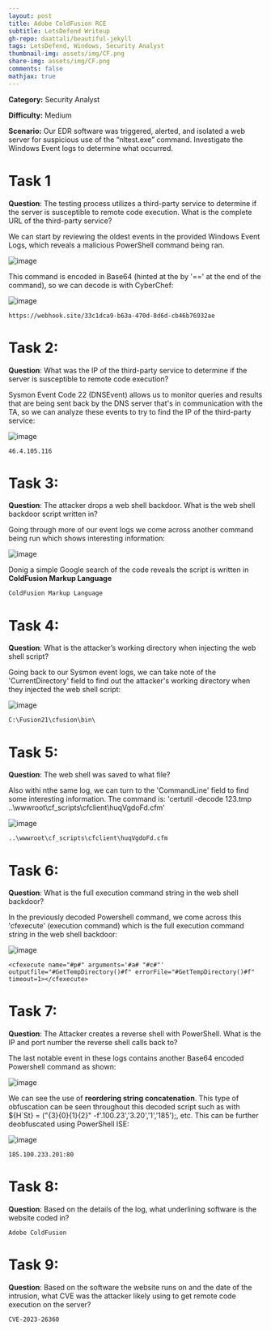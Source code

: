 ```yaml
---
layout: post
title: Adobe ColdFusion RCE
subtitle: LetsDefend Writeup
gh-repo: daattali/beautiful-jekyll
tags: LetsDefend, Windows, Security Analyst
thumbnail-img: assets/img/CF.png
share-img: assets/img/CF.png
comments: false
mathjax: true
---
```

**Category:** Security Analyst

**Difficulty:** Medium

**Scenario:** Our EDR software was triggered, alerted, and isolated a web server for suspicious use of the “nltest.exe” command. Investigate the Windows Event logs to determine what occurred.

# Task 1
**Question**: The testing process utilizes a third-party service to determine if the server is susceptible to remote code execution. What is the complete URL of the third-party service?

We can start by reviewing the oldest events in the provided Windows Event Logs, which reveals a malicious PowerShell command being ran. 

![image](/assets/img/RCE1.png)

This command is encoded in Base64 (hinted at the by '==' at the end of the command), so we can decode is with CyberChef:

![image](/assets/img/RCE2.png)

~~~
https://webhook.site/33c1dca9-b63a-470d-8d6d-cb46b76932ae
~~~

# Task 2: 
**Question**: What was the IP of the third-party service to determine if the server is susceptible to remote code execution?

Sysmon Event Code 22 (DNSEvent) allows us to monitor queries and results that are being sent back by the DNS server that's in communication with the TA, so we can analyze these events to try to find the IP of the third-party service:

![image](/assets/img/RCE3.png)

~~~
46.4.105.116
~~~

# Task 3: 
**Question**: The attacker drops a web shell backdoor. What is the web shell backdoor script written in?

Going through more of our event logs we come across another command being run which shows interesting information:

![image](/assets/img/RCE4.png)

Donig a simple Google search of the code reveals the script is written in **ColdFusion Markup Language** 

~~~
ColdFusion Markup Language
~~~

# Task 4: 
**Question**: What is the attacker’s working directory when injecting the web shell script?

Going back to our Sysmon event logs, we can take note of the 'CurrentDirectory' field to find out the attacker's working directory when they injected the web shell script:

![image](/assets/img/RCE5.png)

~~~
C:\Fusion21\cfusion\bin\
~~~

# Task 5: 
**Question**: The web shell was saved to what file?

Also withi nthe same log, we can turn to the 'CommandLine' field to find some interesting information. The command is: 'certutil -decode 123.tmp ..\wwwroot\cf_scripts\cfclient\huqVgdoFd.cfm' 

![image](/assets/img/RCE6.png)

~~~
..\wwwroot\cf_scripts\cfclient\huqVgdoFd.cfm
~~~

# Task 6: 
**Question**: What is the full execution command string in the web shell backdoor?

In the previously decoded Powershell command, we come across this 'cfexecute' (execution command) which is the full execution command string in the web shell backdoor:


![image](/assets/img/RCE7.png)

~~~
<cfexecute name="#p#" arguments='#a# "#c#"' outputfile="#GetTempDirectory()#f" errorFile="#GetTempDirectory()#f" timeout=1></cfexecute>
~~~

# Task 7: 
**Question**: The Attacker creates a reverse shell with PowerShell. What is the IP and port number the reverse shell calls back to?

The last notable event in these logs contains another Base64 encoded Powershell command as shown:

![image](/assets/img/RCE8.png)

We can see the use of **reordering string concatenation**. This type of obfuscation can be seen throughout this decoded script such as with ${H`St} = ("{3}{0}{1}{2}" -f'.100.23','3.20','1','185');, etc. This can be further deobfuscated using PowerShell ISE:

![image](/assets/img/RCE9.png)

~~~
185.100.233.201:80
~~~

# Task 8: 
**Question**: Based on the details of the log, what underlining software is the website coded in?

~~~
Adobe ColdFusion
~~~

# Task 9: 
**Question**: Based on the software the website runs on and the date of the intrusion, what CVE was the attacker likely using to get remote code execution on the server?

~~~
CVE-2023-26360
~~~






